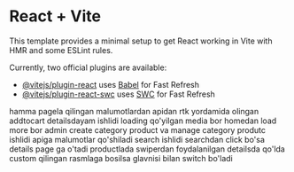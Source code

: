 # React + Vite

This template provides a minimal setup to get React working in Vite with HMR and some ESLint rules.

Currently, two official plugins are available:

- [@vitejs/plugin-react](https://github.com/vitejs/vite-plugin-react/blob/main/packages/plugin-react/README.md) uses [Babel](https://babeljs.io/) for Fast Refresh
- [@vitejs/plugin-react-swc](https://github.com/vitejs/vite-plugin-react-swc) uses [SWC](https://swc.rs/) for Fast Refresh


hamma pagela qilingan malumotlardan apidan rtk yordamida olingan addtocart detailsdayam ishlidi  loading qo'yilgan media bor homedan load more bor admin create category product va manage category produtc ishlidi apiga malumotlar qo'shiladi
search ishlidi searchdan click bo'sa details page ga o'tadi productlada swiperdan foydalanilgan detailsda qo'lda custom qilingan rasmlaga bosilsa glavnisi bilan switch bo'ladi
